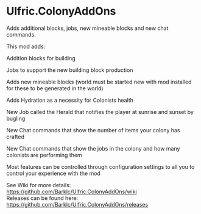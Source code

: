 # Ulfric.ColonyAddOns
Adds additional blocks, jobs, new mineable blocks and new chat commands. 

This mod adds:

  Addition blocks for building
  
  Jobs to support the new building block production
  
  Adds new mineable blocks (world must be started new with mod installed for these to be generated in the world)
  
  Adds Hydration as a necessity for Colonists health
  
  New Job called the Herald that notifies the player at sunrise and sunset by bugling
  
  New Chat commands that show the number of items your colony has crafted
  
  New Chat commands that show the jobs in the colony and how many colonists are performing them
  
  Most features can be controlled through configuration settings to all you to control your experience with the mod
  
 See Wiki for more details: https://github.com/Barklc/Ulfric.ColonyAddOns/wiki  
 Releases can be found here: https://github.com/Barklc/Ulfric.ColonyAddOns/releases
 
